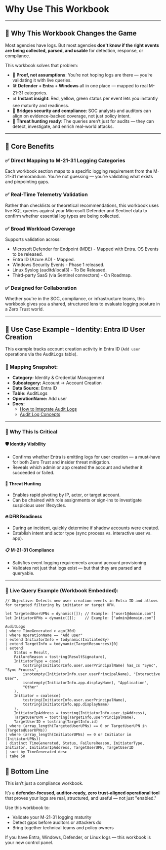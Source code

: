 # Why Use This Workbook

---

## 🚀 Why This Workbook Changes the Game

Most agencies have logs. But most agencies **don't know if the right events are being collected, parsed, and usable** for detection, response, or compliance.

This workbook solves that problem:

- 🔎 **Proof, not assumptions**: You’re not hoping logs are there — you’re validating it with live queries.
- 🛠️ **Defender + Entra + Windows** all in one place — mapped to real M-21-31 categories.
- 📊 **Instant insight**: Red, yellow, green status per event lets you instantly see maturity and readiness.
- 🤝 **Bridges security and compliance**: SOC analysts and auditors can align on evidence-backed coverage, not just policy intent.
- 🎯 **Threat hunting ready**: The queries aren’t just for audits — they can detect, investigate, and enrich real-world attacks.


---

## 📌 Core Benefits

### ✅ Direct Mapping to M-21-31 Logging Categories
Each workbook section maps to a specific logging requirement from the M-21-31 memorandum. You’re not guessing — you’re validating what exists and pinpointing gaps.

### ✅ Real-Time Telemetry Validation
Rather than checklists or theoretical recommendations, this workbook uses live KQL queries against your Microsoft Defender and Sentinel data to confirm whether essential log types are being collected.

### ✅ Broad Workload Coverage
Supports validation across:
- Microsoft Defender for Endpoint (MDE) - Mapped with Entra. OS Events to be released.
- Entra ID (Azure AD) - Mapped. 
- Windows Security Events - Phase 1 released. 
- Linux Syslog (auditd/local3) - To Be Released.
- Third-party SaaS (via Sentinel connectors) - On Roadmap. 

### ✅ Designed for Collaboration
Whether you're in the SOC, compliance, or infrastructure teams, this workbook gives you a shared, structured lens to evaluate logging posture in a Zero Trust world.

---

## 🎯 Use Case Example – Identity: Entra ID User Creation

This example tracks account creation activity in Entra ID (`Add user` operations via the AuditLogs table).

### 📂 Mapping Snapshot:
- **Category:** Identity & Credential Management  
- **Subcategory:** Account → Account Creation  
- **Data Source:** Entra ID  
- **Table:** AuditLogs  
- **OperationName:** Add user  
- **Docs:**  
  - [How to Integrate Audit Logs](https://learn.microsoft.com/en-us/entra/identity/monitoring-health/howto-integrate-activity-logs-with-azure-monitor-logs)  
  - [Audit Log Concepts](https://learn.microsoft.com/en-us/entra/identity/monitoring-health/concept-audit-logs)

---

### 🔐 Why This Is Critical

#### 🛡 Identity Visibility
- Confirms whether Entra is emitting logs for user creation — a must-have for both Zero Trust and insider threat mitigation.
- Reveals which admin or app created the account and whether it succeeded or failed.

#### 🔎 Threat Hunting
- Enables rapid pivoting by IP, actor, or target account.
- Can be chained with role assignments or sign-ins to investigate suspicious user lifecycles.

#### 🔥 DFIR Readiness
- During an incident, quickly determine if shadow accounts were created.
- Establish intent and actor type (sync process vs. interactive user vs. app).

#### 📋 M-21-31 Compliance
- Satisfies event logging requirements around account provisioning.
- Validates not just that logs exist — but that they are parsed and queryable.

---

### 🧠 Live Query Example (Workbook Embedded):

```kql
// Objective: Detects new user creation events in Entra ID and allows for targeted filtering by initiator or target UPN.

let TargetedUserUPNs = dynamic([]); // Example: ["user1@domain.com"]
let InitiatorUPNs = dynamic([]);    // Example: ["admin@domain.com"]

AuditLogs
| where TimeGenerated > ago(30d)
| where OperationName == "Add user"
| extend InitiatorInfo = todynamic(InitiatedBy)
| extend TargetInfo = todynamic(TargetResources)[0]
| extend
    Status = Result,
    FailureReason = tostring(ResultSignature),
    InitiatorType = case(
        tostring(InitiatorInfo.user.userPrincipalName) has_cs "Sync", "Sync Process",
        isnotempty(InitiatorInfo.user.userPrincipalName), "Interactive User",
        isnotempty(InitiatorInfo.app.displayName), "Application",
        "Other"
    ),
    Initiator = coalesce(
        tostring(InitiatorInfo.user.userPrincipalName),
        tostring(InitiatorInfo.app.displayName)
    ),
    InitiatorIpAddress = tostring(InitiatorInfo.user.ipAddress),
    TargetUserUPN = tostring(TargetInfo.userPrincipalName),
    TargetUserID = tostring(TargetInfo.id)
| where (array_length(TargetedUserUPNs) == 0 or TargetUserUPN in (TargetedUserUPNs))
| where (array_length(InitiatorUPNs) == 0 or Initiator in (InitiatorUPNs))
| distinct TimeGenerated, Status, FailureReason, InitiatorType, Initiator, InitiatorIpAddress, TargetUserUPN, TargetUserID
| sort by TimeGenerated desc
| take 50
```
## 🧠 Bottom Line

This isn’t just a compliance workbook.

It’s a **defender-focused, auditor-ready, zero trust-aligned operational tool** that proves your logs are real, structured, and useful — not just "enabled."

Use this workbook to:
- Validate your M-21-31 logging maturity
- Detect gaps before auditors or attackers do
- Bring together technical teams and policy owners

If you have Entra, Windows, Defender, or Linux logs — this workbook is your new control panel.
